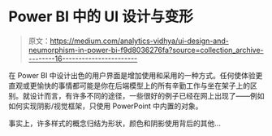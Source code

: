 # Power BI 中的 UI 设计与变形

> 原文：<https://medium.com/analytics-vidhya/ui-design-and-neumorphism-in-power-bi-f9d8036276fa?source=collection_archive---------16----------------------->

在 Power BI 中设计出色的用户界面是增加使用和采用的一种方式。任何使体验更直观或更愉快的事情都可能是你在后端模型上的所有辛勤工作与坐在架子上的区别。就设计而言，有许多不同的途径，一些很好的例子已经在网上出现了——例如如何实现阴影/视觉框架，只使用 PowerPoint 中内置的对象。

事实上，许多样式的概念归结为形状，颜色和阴影使用背后的其他…